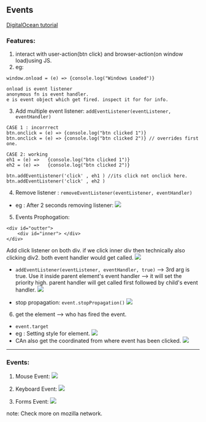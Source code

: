 ## Events

[DigitalOcean tutorial](https://www.digitalocean.com/community/tutorials/understanding-events-in-javascript)

### Features:
1. interact with user-action(btn click) and browser-action(on window load)using JS.
2. eg:
```
window.onload = (e) => {console.log("Windows Loaded")}

onload is event listener
anonymous fn is event handler.
e is event object which get fired. inspect it for for info.
```

3. Add multiple event listener: `addEventListener(eventListener, eventHandler)`
```
CASE 1 : incorrrect 
btn.onclick = (e) => {console.log("btn clicked 1")}
btn.onclick = (e) => {console.log("btn clicked 2")} // overrides first one.

CASE 2: working
eh1 = (e) =>   {console.log("btn clicked 1")}
eh2 = (e) =>   {console.log("btn clicked 2")}

btn.addEventListener('click' , eh1 ) //its click not onclick here.
btn.addEventListener('click' , eh2 ) 

```
4. Remove listener : `removeEventListener(eventListener, eventHandler)` 
- eg : After 2 seconds removing listener:
![](../999_assets/asset_js/rm1.jpg)

5. Events Prophogation:
```
<div id="outter">
    <div id="inner"> </div>
</div>
```
Add click listener on both div. if we  click inner div then technically also clicking div2. both event handler would get called.
![](../999_assets/asset_js/ep1.jpg)

- `addEventListener(eventListener, eventHandler, true)` --> 3rd arg is true.  Use it inside parent element's event handler --> it will set the priority high. parent handler will get called first followed by child's event handler.
![](../999_assets/asset_js/ep3.jpg)

- stop propagation: `event.stopPropagation()`
![](../999_assets/asset_js/ep2.jpg)

6. get the element --> who has fired the event.
- `event.target`
- eg : Setting style for element.
![](../999_assets/asset_js/es1.jpg)
- CAn also get the coordinated from where event has been clicked.
![](../999_assets/asset_js/es2.jpg) 

***

### Events:

1. Mouse Event:
![](../999_assets/asset_js/e2.jpg)

2. Keyboard Event:
![](../999_assets/asset_js/e1.jpg)

3. Forms Event:
![](../999_assets/asset_js/e3.jpg)

note: Check more on mozilla network.
